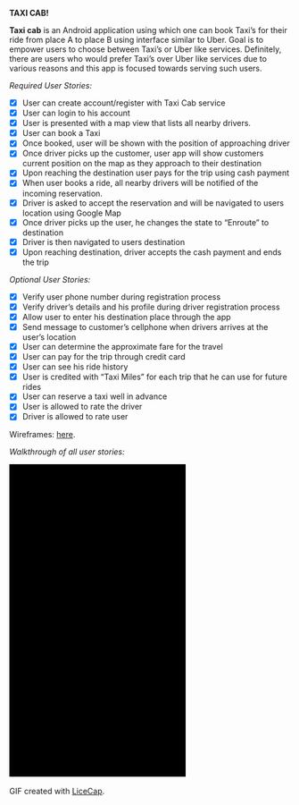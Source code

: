 **TAXI CAB!**

**Taxi cab** is an Android application using which one can book Taxi’s for their ride from place A to place B using interface similar to Uber. Goal is to empower users to choose between Taxi’s or Uber like services. Definitely, there are users who would prefer Taxi’s over Uber like services due to various reasons and this app is focused towards serving such users.

*Required User Stories:*
* [x] User can create account/register with Taxi Cab service
* [x] User can login to his account
* [x] User is presented with a map view that lists all nearby drivers.
* [x] User can book a Taxi
* [x] Once booked, user will be shown with the position of approaching driver
* [x] Once driver picks up the customer, user app will show customers current position on the map as they approach to their destination
* [x] Upon reaching the destination user pays for the trip using cash payment
* [x] When user books a ride, all nearby drivers will be notified of the incoming reservation.
* [x] Driver is asked to accept the reservation and will be navigated to users location using Google Map
* [x] Once driver picks up the user, he changes the state to “Enroute” to destination
* [x] Driver is then navigated to users destination
* [x] Upon reaching destination, driver accepts the cash payment and ends the trip

*Optional User Stories:*
* [x] Verify user phone number during registration process
* [x] Verify driver’s details and his profile during driver registration process
* [x] Allow user to enter his destination place through the app
* [x] Send message to customer’s cellphone when drivers arrives at the user’s location
* [x] User can determine the approximate fare for the travel
* [x] User can pay for the trip through credit card
* [x] User can see his ride history
* [x] User is credited with “Taxi Miles” for each trip that he can use for future rides
* [x] User can reserve a taxi well in advance
* [x] User is allowed to rate the driver
* [x] Driver is allowed to rate user 

Wireframes: <a href="add wireframe here">here</a>.

*Walkthrough of all user stories:*

![Video Walkthrough](demo.gif)

GIF created with [LiceCap](http://www.cockos.com/licecap/).
